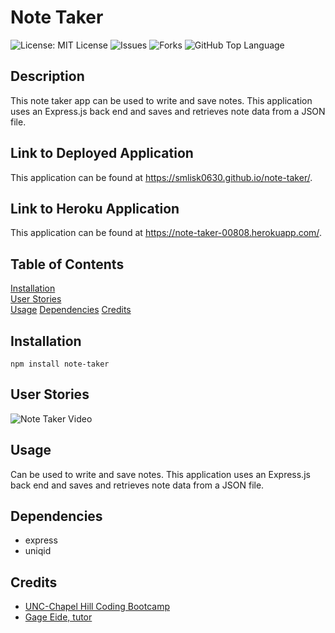 # Note Taker
![License: MIT License](https://img.shields.io/badge/License-MIT-blue.svg)
![Issues](https://img.shields.io/github/issues/smlisk0630/note-taker)
![Forks](https://img.shields.io/github/forks/smlisk0630/note-taker)
![GitHub Top Language](https://img.shields.io/github/languages/top/smlisk0630/note-taker)
## Description
This note taker app can be used to write and save notes. This application uses an Express.js back end and saves and retrieves note data from a JSON file.
## Link to Deployed Application
This application can be found at https://smlisk0630.github.io/note-taker/.
## Link to Heroku Application
This application can be found at https://note-taker-00808.herokuapp.com/.
## Table of Contents
[Installation](https://smlisk0630.github.io/note-taker#installation)  
[User Stories](https://smlisk0630.github.io/note-taker#stories)  
[Usage](https://smlisk0630.github.io/note-taker#usage)
[Dependencies](https://smlisk0630.github.io/note-taker#dependencies)
[Credits](https://smlisk0630.github.io/note-taker#credits)   
## Installation
```
npm install note-taker
```
## User Stories
![Note Taker Video](public/assets/note-taker-app.gif)
## Usage
Can be used to write and save notes. This application uses an Express.js back end and saves and retrieves note data from a JSON file.
## Dependencies
- express
- uniqid
## Credits
- [UNC-Chapel Hill Coding Bootcamp](https://bootcamp.unc.edu/)
- [Gage Eide, tutor](https://github.com/gage117)
